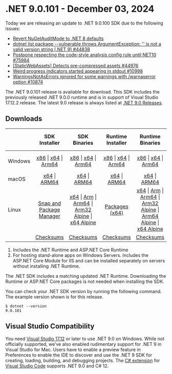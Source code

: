 # .NET 9.0.101 - December 03, 2024

Today we are releasing an update to .NET 9.0.100 SDK due to the following issues:

* [Revert NuGetAuditMode to .NET 8 defaults](https://github.com/NuGet/Home/issues/13945)
* [dotnet list package --vulnerable throws ArgumentException: '' is not a valid version string [.NET 9] #44838](https://github.com/dotnet/sdk/issues/44838)
* [Postpone respecting the code-style analysis config rule until NET10 #75984](https://github.com/dotnet/roslyn/pull/75984)
* [[StaticWebAssets] Detects pre-compressed assets #44976](https://github.com/dotnet/sdk/pull/44976)
* [Weird progress indicators started appearing in stdout #10998](https://github.com/dotnet/msbuild/issues/10998)
* [WarningsNotAsErrors ignored for some warnings with /warnaserror option #10874](https://github.com/dotnet/msbuild/issues/10874)

The .NET 9.0.101 release is available for download. This SDK includes the previously released .NET 9.0.0 runtime and is in support of Visual Studio 17.12.2 release. The latest 9.0 release is always listed at [.NET 9.0 Releases](../README.md).

## Downloads

|           | SDK Installer                        | SDK Binaries                 | Runtime Installer                                        | Runtime Binaries                                 | ASP.NET Core Runtime           |Windows Desktop Runtime          |
| --------- | :------------------------------------------:     | :----------------------:                 | :---------------------------:                            | :-------------------------:                      | :-----------------:            | :-----------------:            |
| Windows   | [x86][dotnet-sdk-win-x86.exe] \| [x64][dotnet-sdk-win-x64.exe] \| [Arm64][dotnet-sdk-win-arm64.exe] | [x86][dotnet-sdk-win-x86.zip] \| [x64][dotnet-sdk-win-x64.zip] \|  [Arm64][dotnet-sdk-win-arm64.zip] | [x86][dotnet-runtime-win-x86.exe] \| [x64][dotnet-runtime-win-x64.exe] \| [Arm64][dotnet-runtime-win-arm64.exe] | [x86][dotnet-runtime-win-x86.zip] \| [x64][dotnet-runtime-win-x64.zip] \| [Arm64][dotnet-runtime-win-arm64.zip] | [x86][aspnetcore-runtime-win-x86.exe] \| [x64][aspnetcore-runtime-win-x64.exe] \|; [Hosting Bundle][dotnet-hosting-win.exe] | [x86][windowsdesktop-runtime-win-x86.exe] \| [x64][windowsdesktop-runtime-win-x64.exe] \| [Arm64][windowsdesktop-runtime-win-arm64.exe] |
| macOS     | [x64][dotnet-sdk-osx-x64.pkg] \| [ARM64][dotnet-sdk-osx-arm64.pkg] | [x64][dotnet-sdk-osx-x64.tar.gz] \| [ARM64][dotnet-sdk-osx-arm64.tar.gz]  | [x64][dotnet-runtime-osx-x64.pkg] \| [ARM64][dotnet-runtime-osx-arm64.pkg] | [x64][dotnet-runtime-osx-x64.tar.gz] \| [ARM64][dotnet-runtime-osx-arm64.tar.gz]| [x64][aspnetcore-runtime-osx-x64.tar.gz] \| [ARM64][aspnetcore-runtime-osx-arm64.tar.gz] | - |
| Linux     |  [Snap and Package Manager](../install-linux.md)  | [x64][dotnet-sdk-linux-x64.tar.gz] \| [Arm][dotnet-sdk-linux-arm.tar.gz]  \| [Arm64][dotnet-sdk-linux-arm64.tar.gz] \| [Arm32 Alpine][dotnet-sdk-linux-musl-arm.tar.gz]  \| [x64 Alpine][dotnet-sdk-linux-musl-x64.tar.gz] | [Packages (x64)][linux-packages] | [x64][dotnet-runtime-linux-x64.tar.gz] \| [Arm][dotnet-runtime-linux-arm.tar.gz] \| [Arm64][dotnet-runtime-linux-arm64.tar.gz] \| [Arm32 Alpine][dotnet-runtime-linux-musl-arm.tar.gz] \| [Arm64 Alpine][dotnet-runtime-linux-musl-arm64.tar.gz] \| [x64 Alpine][dotnet-runtime-linux-musl-x64.tar.gz]  | [x64][aspnetcore-runtime-linux-x64.tar.gz]  \| [Arm][aspnetcore-runtime-linux-arm.tar.gz] \| [Arm64][aspnetcore-runtime-linux-arm64.tar.gz] \| [x64 Alpine][aspnetcore-runtime-linux-musl-x64.tar.gz] | - |
|  | [Checksums][checksums-sdk]                             | [Checksums][checksums-sdk]                                      | [Checksums][checksums-runtime]                             | [Checksums][checksums-runtime]  | [Checksums][checksums-runtime]  | [Checksums][checksums-runtime] |

1. Includes the .NET Runtime and ASP.NET Core Runtime
2. For hosting stand-alone apps on Windows Servers. Includes the ASP.NET Core Module for IIS and can be installed separately on servers without installing .NET Runtime.

The .NET SDK includes a matching updated .NET Runtime. Downloading the Runtime or ASP.NET Core packages is not needed when installing the SDK.

You can check your .NET SDK version by running the following command. The example version shown is for this release.

```console
$ dotnet --version
9.0.101
```

## Visual Studio Compatibility

You need [Visual Studio 17.12](https://visualstudio.microsoft.com) or later to use .NET 9.0 on Windows. While not officially supported, we’ve also enabled rudimentary support for .NET 9 in Visual Studio for Mac. Users have to enable a preview feature in Preferences to enable the IDE to discover and use the .NET 9 SDK for creating, loading, building, and debugging projects.
The [C# extension](https://code.visualstudio.com/docs/languages/dotnet) for [Visual Studio Code](https://code.visualstudio.com/) supports .NET 9.0 and C# 12.

[checksums-runtime]: https://builds.dotnet.microsoft.com/dotnet/checksums/9.0.0-sha.txt
[checksums-sdk]: https://builds.dotnet.microsoft.com/dotnet/checksums/9.0.0-sha.txt

[linux-packages]: ../install-linux.md

[//]: # ( Runtime 9.0.0)
[dotnet-runtime-linux-arm.tar.gz]: https://download.visualstudio.microsoft.com/download/pr/8f639af4-29e2-474e-ad2d-ad1845c09e21/d6a1fac24aa5bed41dcc8c35017a44f4/dotnet-runtime-9.0.0-linux-arm.tar.gz
[dotnet-runtime-linux-arm64.tar.gz]: https://download.visualstudio.microsoft.com/download/pr/3ae34de0-5928-47c4-9abb-e0b8f795c256/1ea2ed5a50af003121ebf32cb218258e/dotnet-runtime-9.0.0-linux-arm64.tar.gz
[dotnet-runtime-linux-musl-arm.tar.gz]: https://download.visualstudio.microsoft.com/download/pr/f2566d5b-8b22-460e-86fa-94388974ab09/a4ae7832d06be1e5ef0b55ecc22b1ad1/dotnet-runtime-9.0.0-linux-musl-arm.tar.gz
[dotnet-runtime-linux-musl-arm64.tar.gz]: https://download.visualstudio.microsoft.com/download/pr/51a64e2f-043f-460b-a048-ea79617d9a06/b3274372b27c70fc4da62cc994890f8d/dotnet-runtime-9.0.0-linux-musl-arm64.tar.gz
[dotnet-runtime-linux-musl-x64.tar.gz]: https://download.visualstudio.microsoft.com/download/pr/53729aa8-9540-4ddc-ad77-4b7126b36b30/5156249a151c4d334c19c89bb63b940d/dotnet-runtime-9.0.0-linux-musl-x64.tar.gz
[dotnet-runtime-linux-x64.tar.gz]: https://download.visualstudio.microsoft.com/download/pr/282bb881-c2ae-4250-b814-b362745073bd/6e15021d23f704c0d457c820a69a3de6/dotnet-runtime-9.0.0-linux-x64.tar.gz
[dotnet-runtime-osx-arm64.pkg]: https://download.visualstudio.microsoft.com/download/pr/a129df43-9d92-421f-9d63-eb9a8218e16a/9533b915759dcbe7cbd2fb0bed4d1ba2/dotnet-runtime-9.0.0-osx-arm64.pkg
[dotnet-runtime-osx-arm64.tar.gz]: https://download.visualstudio.microsoft.com/download/pr/013e0f03-e1e4-4f97-a5cc-e6504f684620/0c0ea6a0c124d87027d8ff6abeb7b697/dotnet-runtime-9.0.0-osx-arm64.tar.gz
[dotnet-runtime-osx-x64.pkg]: https://download.visualstudio.microsoft.com/download/pr/c36c7ef4-59b3-40e5-ae06-798b485fc007/579afa87e7f72dc6af44bc96aa6c2477/dotnet-runtime-9.0.0-osx-x64.pkg
[dotnet-runtime-osx-x64.tar.gz]: https://download.visualstudio.microsoft.com/download/pr/4be484a1-a095-48cf-8407-cae1d3dcc944/9f373dc1d85022e004df3ac1071ace59/dotnet-runtime-9.0.0-osx-x64.tar.gz
[dotnet-runtime-win-arm64.exe]: https://download.visualstudio.microsoft.com/download/pr/1736a901-4535-42e5-9cf8-4d1d07699b45/f7dc8e4cf85bf579170043799e356e9e/dotnet-runtime-9.0.0-win-arm64.exe
[dotnet-runtime-win-arm64.zip]: https://download.visualstudio.microsoft.com/download/pr/cfecd946-5932-496c-a2b6-ba3c99318f24/4a5b2d8e244b4db3db110ff5751ed35b/dotnet-runtime-9.0.0-win-arm64.zip
[dotnet-runtime-win-x64.exe]: https://download.visualstudio.microsoft.com/download/pr/99bd07c2-c95c-44dc-9d47-36d3b18df240/bdf26c62f69c1b783687c1dce83ccf7a/dotnet-runtime-9.0.0-win-x64.exe
[dotnet-runtime-win-x64.zip]: https://download.visualstudio.microsoft.com/download/pr/fed1ee33-4574-4d89-85b5-3b8d7762b56a/432725cb9d6d235424768defea5ce6ee/dotnet-runtime-9.0.0-win-x64.zip
[dotnet-runtime-win-x86.exe]: https://download.visualstudio.microsoft.com/download/pr/0e89cce9-dc02-423c-a657-0c2b421edf21/af2e916785775fe7e023b953af404db5/dotnet-runtime-9.0.0-win-x86.exe
[dotnet-runtime-win-x86.zip]: https://download.visualstudio.microsoft.com/download/pr/73b2d717-c521-47cf-857e-e353f05f3b83/db5484cdaef7f85c94b484fbeb42299d/dotnet-runtime-9.0.0-win-x86.zip

[//]: # ( WindowsDesktop 9.0.0)
[windowsdesktop-runtime-win-arm64.exe]: https://download.visualstudio.microsoft.com/download/pr/b3a8a99d-5c1c-475a-ba68-4849de9ea6e9/c17f07553d7723165f98f27128fec048/windowsdesktop-runtime-9.0.0-win-arm64.exe
[windowsdesktop-runtime-win-x64.exe]: https://download.visualstudio.microsoft.com/download/pr/685792b6-4827-4dca-a971-bce5d7905170/1bf61b02151bc56e763dc711e45f0e1e/windowsdesktop-runtime-9.0.0-win-x64.exe
[windowsdesktop-runtime-win-x86.exe]: https://download.visualstudio.microsoft.com/download/pr/8dfbde7b-c316-418d-934a-d3246253f342/69c6a35b77a4f01b95588e1df2bddf9a/windowsdesktop-runtime-9.0.0-win-x86.exe

[//]: # ( ASP 9.0.0)
[aspnetcore-runtime-linux-arm.tar.gz]: https://download.visualstudio.microsoft.com/download/pr/84aa8e86-c6a1-4562-84f3-828e836ef26c/96772a224b9ff3be8904b63f37d7cf63/aspnetcore-runtime-9.0.0-linux-arm.tar.gz
[aspnetcore-runtime-linux-arm64.tar.gz]: https://download.visualstudio.microsoft.com/download/pr/b2029a3e-c67e-4905-ad1f-08b164322520/bd68ea0b77f12df21b935da338fdaf25/aspnetcore-runtime-9.0.0-linux-arm64.tar.gz
[aspnetcore-runtime-linux-musl-x64.tar.gz]: https://download.visualstudio.microsoft.com/download/pr/86d7a513-fe71-4f37-b9ec-fdcf5566cce8/e72574fc82d7496c73a61f411d967d8e/aspnetcore-runtime-9.0.0-linux-musl-x64.tar.gz
[aspnetcore-runtime-linux-x64.tar.gz]: https://download.visualstudio.microsoft.com/download/pr/e4791376-b70d-431f-bd98-5397c876b946/64ffc29a4edc8fd70b151c2963b38b09/aspnetcore-runtime-9.0.0-linux-x64.tar.gz
[aspnetcore-runtime-osx-arm64.tar.gz]: https://download.visualstudio.microsoft.com/download/pr/a9c3126c-91ab-4ab1-bc0a-e6bbeee7a786/3f848ed6f804c50f3a4c24599361e0eb/aspnetcore-runtime-9.0.0-osx-arm64.tar.gz
[aspnetcore-runtime-osx-x64.tar.gz]: https://download.visualstudio.microsoft.com/download/pr/b3d48d74-e9f8-4b6c-9ef7-6f5729873f21/2139bfd7650c0fd8ddce3195ada43ae8/aspnetcore-runtime-9.0.0-osx-x64.tar.gz
[aspnetcore-runtime-win-x64.exe]: https://download.visualstudio.microsoft.com/download/pr/815e6104-b92c-4cd5-8971-cba2f685002a/37befaa217f3269a152016da80a922c1/aspnetcore-runtime-9.0.0-win-x64.exe
[aspnetcore-runtime-win-x86.exe]: https://download.visualstudio.microsoft.com/download/pr/70c1a68c-e5e4-45ef-9f2c-df1d3f195a2e/6b8e20fe1e45f886e464908cf18efd96/aspnetcore-runtime-9.0.0-win-x86.exe
[dotnet-hosting-win.exe]: https://download.visualstudio.microsoft.com/download/pr/e1ae9d41-3faf-4755-ac27-b24e84eef3d1/5e3a24eb8c1a12272ea1fe126d17dfca/dotnet-hosting-9.0.0-win.exe

[//]: # ( SDK 9.0.101)
[dotnet-sdk-linux-arm.tar.gz]: https://download.visualstudio.microsoft.com/download/pr/fa0fa6b6-8db2-441e-a393-2dd2f5c841b9/19b664790a03e20ce4069449eaa74b21/dotnet-sdk-9.0.101-linux-arm.tar.gz
[dotnet-sdk-linux-arm64.tar.gz]: https://download.visualstudio.microsoft.com/download/pr/93a7156d-01ef-40a1-b6e9-bbe7602f7e8b/3c93e90c63b494972c44f073e15bfc26/dotnet-sdk-9.0.101-linux-arm64.tar.gz
[dotnet-sdk-linux-musl-arm.tar.gz]: https://download.visualstudio.microsoft.com/download/pr/5528c94e-1708-4291-917f-c9b693df3389/b851b22328c11e88f9fb61ea3e18582f/dotnet-sdk-9.0.101-linux-musl-arm.tar.gz
[dotnet-sdk-linux-musl-x64.tar.gz]: https://download.visualstudio.microsoft.com/download/pr/73c11b94-0188-458f-b599-f7591718fc28/c44e21ffbf353b50ef88a76122e89e24/dotnet-sdk-9.0.101-linux-musl-x64.tar.gz
[dotnet-sdk-linux-x64.tar.gz]: https://download.visualstudio.microsoft.com/download/pr/d74fd2dd-3384-4952-924b-f5d492326e35/e91d8295d4cbe82ba3501e411d78c9b8/dotnet-sdk-9.0.101-linux-x64.tar.gz
[dotnet-sdk-osx-arm64.pkg]: https://download.visualstudio.microsoft.com/download/pr/00630dd1-1470-4f65-9238-a9262d170a29/86e0e51d908e9b12b017423c2f915998/dotnet-sdk-9.0.101-osx-arm64.pkg
[dotnet-sdk-osx-arm64.tar.gz]: https://download.visualstudio.microsoft.com/download/pr/6707b71c-f95b-46b9-a4f8-067922291242/93d5be41bfa39461c47bae856a8ad93c/dotnet-sdk-9.0.101-osx-arm64.tar.gz
[dotnet-sdk-osx-x64.pkg]: https://download.visualstudio.microsoft.com/download/pr/1fec6f64-0d7f-4b39-acd1-e9e2701a6b1d/b7b6246d0c20cfe703c6c88ffdbb081e/dotnet-sdk-9.0.101-osx-x64.pkg
[dotnet-sdk-osx-x64.tar.gz]: https://download.visualstudio.microsoft.com/download/pr/330381bd-72dc-47ba-b5fb-884bd8b0bb44/8f1eef9415fc29a806fbf80a54e28c0e/dotnet-sdk-9.0.101-osx-x64.tar.gz
[dotnet-sdk-win-arm64.exe]: https://download.visualstudio.microsoft.com/download/pr/4d9233cf-ec91-49d9-919c-0ac0070e1bad/f0c3580e34ac9c4afd2197785a11521e/dotnet-sdk-9.0.101-win-arm64.exe
[dotnet-sdk-win-arm64.zip]: https://download.visualstudio.microsoft.com/download/pr/4b0e6d09-25eb-4e69-a3d7-9da8f20b939a/8b1bec15740a22f5a255d2570376c802/dotnet-sdk-9.0.101-win-arm64.zip
[dotnet-sdk-win-x64.exe]: https://download.visualstudio.microsoft.com/download/pr/38e45a81-a6a4-4a37-a986-bc46be78db16/33e64c0966ebdf0088d1a2b6597f62e5/dotnet-sdk-9.0.101-win-x64.exe
[dotnet-sdk-win-x64.zip]: https://download.visualstudio.microsoft.com/download/pr/43fd03f0-72f4-43a9-9f33-15933d232447/d8576131aa13a6eda440cf7217ad2add/dotnet-sdk-9.0.101-win-x64.zip
[dotnet-sdk-win-x86.exe]: https://download.visualstudio.microsoft.com/download/pr/838bc4f1-96ee-43f9-8e47-2dc2656590c0/15cbe313b18ccbeffdb61cff66f5ef26/dotnet-sdk-9.0.101-win-x86.exe
[dotnet-sdk-win-x86.zip]: https://download.visualstudio.microsoft.com/download/pr/5a5fc9a9-c8b4-43d5-8314-0f757968f1a2/c355d463e19e329572d04514a8116188/dotnet-sdk-9.0.101-win-x86.zip
